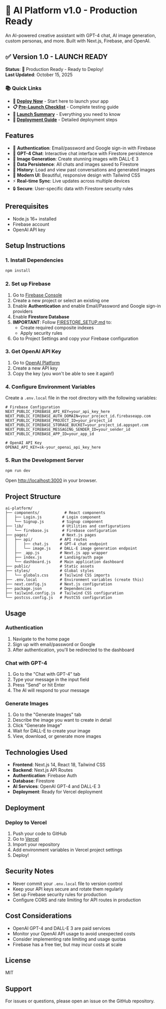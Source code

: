 # 🚀 AI Platform v1.0 - Production Ready

An AI-powered creative assistant with GPT-4 chat, AI image generation, custom personas, and more. Built with Next.js, Firebase, and OpenAI.

## ✅ Version 1.0 - LAUNCH READY

**Status**: 🎉 Production Ready - Ready to Deploy!  
**Last Updated**: October 15, 2025

### 📚 Quick Links
- **🚀 [Deploy Now](DEPLOY_NOW.md)** - Start here to launch your app
- **📋 [Pre-Launch Checklist](PRE_LAUNCH_CHECKLIST.md)** - Complete testing guide
- **📖 [Launch Summary](LAUNCH_SUMMARY.md)** - Everything you need to know
- **🔧 [Deployment Guide](DEPLOYMENT_GUIDE.md)** - Detailed deployment steps

## Features

- 🔐 **Authentication**: Email/password and Google sign-in with Firebase
- 💬 **GPT-4 Chat**: Interactive chat interface with Firestore persistence
- 🎨 **Image Generation**: Create stunning images with DALL-E 3
- 💾 **Data Persistence**: All chats and images saved to Firestore
- 📜 **History**: Load and view past conversations and generated images
- 🎯 **Modern UI**: Beautiful, responsive design with Tailwind CSS
- ⚡ **Real-time Sync**: Live updates across multiple devices
- 🔒 **Secure**: User-specific data with Firestore security rules

## Prerequisites

- Node.js 16+ installed
- Firebase account
- OpenAI API key

## Setup Instructions

### 1. Install Dependencies

```bash
npm install
```

### 2. Set up Firebase

1. Go to [Firebase Console](https://console.firebase.google.com/)
2. Create a new project or select an existing one
3. Enable **Authentication** and enable Email/Password and Google sign-in providers
4. Enable **Firestore Database**
5. **IMPORTANT**: Follow [FIRESTORE_SETUP.md](FIRESTORE_SETUP.md) to:
   - Create required composite indexes
   - Apply security rules
6. Go to Project Settings and copy your Firebase configuration

### 3. Get OpenAI API Key

1. Go to [OpenAI Platform](https://platform.openai.com/api-keys)
2. Create a new API key
3. Copy the key (you won't be able to see it again!)

### 4. Configure Environment Variables

Create a `.env.local` file in the root directory with the following variables:

```env
# Firebase Configuration
NEXT_PUBLIC_FIREBASE_API_KEY=your_api_key_here
NEXT_PUBLIC_FIREBASE_AUTH_DOMAIN=your_project_id.firebaseapp.com
NEXT_PUBLIC_FIREBASE_PROJECT_ID=your_project_id
NEXT_PUBLIC_FIREBASE_STORAGE_BUCKET=your_project_id.appspot.com
NEXT_PUBLIC_FIREBASE_MESSAGING_SENDER_ID=your_sender_id
NEXT_PUBLIC_FIREBASE_APP_ID=your_app_id

# OpenAI API Key
OPENAI_API_KEY=sk-your_openai_api_key_here
```

### 5. Run the Development Server

```bash
npm run dev
```

Open [http://localhost:3000](http://localhost:3000) in your browser.

## Project Structure

```
ai-platform/
├── components/           # React components
│   ├── Login.js         # Login component
│   └── Signup.js        # Signup component
├── lib/                 # Utilities and configurations
│   └── firebase.js      # Firebase configuration
├── pages/               # Next.js pages
│   ├── api/            # API routes
│   │   ├── chat.js     # GPT-4 chat endpoint
│   │   └── image.js    # DALL-E image generation endpoint
│   ├── _app.js         # Next.js app wrapper
│   ├── index.js        # Landing/auth page
│   └── dashboard.js    # Main application dashboard
├── public/             # Static assets
├── styles/             # Global styles
│   └── globals.css     # Tailwind CSS imports
├── .env.local          # Environment variables (create this)
├── next.config.js      # Next.js configuration
├── package.json        # Dependencies
├── tailwind.config.js  # Tailwind CSS configuration
└── postcss.config.js   # PostCSS configuration
```

## Usage

### Authentication

1. Navigate to the home page
2. Sign up with email/password or Google
3. After authentication, you'll be redirected to the dashboard

### Chat with GPT-4

1. Go to the "Chat with GPT-4" tab
2. Type your message in the input field
3. Press "Send" or hit Enter
4. The AI will respond to your message

### Generate Images

1. Go to the "Generate Images" tab
2. Describe the image you want to create in detail
3. Click "Generate Image"
4. Wait for DALL-E to create your image
5. View, download, or generate more images

## Technologies Used

- **Frontend**: Next.js 14, React 18, Tailwind CSS
- **Backend**: Next.js API Routes
- **Authentication**: Firebase Auth
- **Database**: Firestore
- **AI Services**: OpenAI GPT-4 and DALL-E 3
- **Deployment**: Ready for Vercel deployment

## Deployment

### Deploy to Vercel

1. Push your code to GitHub
2. Go to [Vercel](https://vercel.com)
3. Import your repository
4. Add environment variables in Vercel project settings
5. Deploy!

## Security Notes

- Never commit your `.env.local` file to version control
- Keep your API keys secure and rotate them regularly
- Set up Firebase security rules for production
- Configure CORS and rate limiting for API routes in production

## Cost Considerations

- OpenAI GPT-4 and DALL-E 3 are paid services
- Monitor your OpenAI API usage to avoid unexpected costs
- Consider implementing rate limiting and usage quotas
- Firebase has a free tier, but may incur costs at scale

## License

MIT

## Support

For issues or questions, please open an issue on the GitHub repository.



